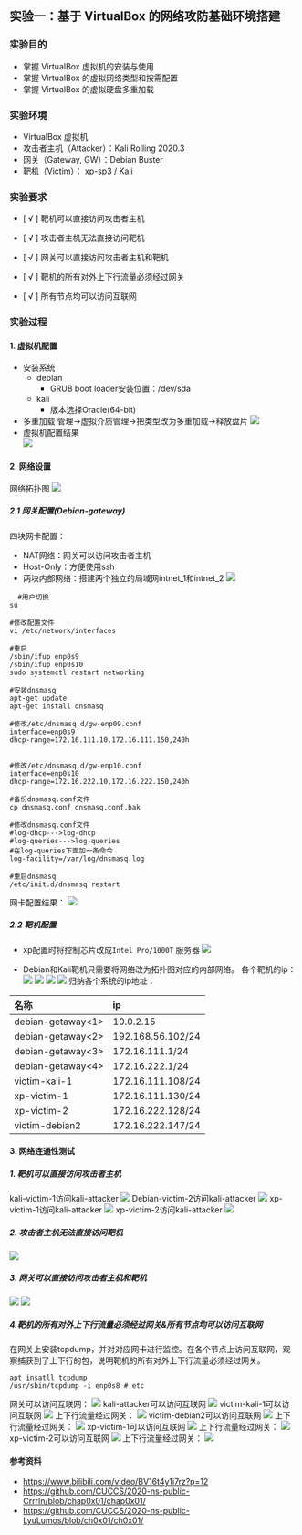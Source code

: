 ## 实验一：基于 VirtualBox 的网络攻防基础环境搭建

### 实验目的
* 掌握 VirtualBox 虚拟机的安装与使用
* 掌握 VirtualBox 的虚拟网络类型和按需配置 
* 掌握 VirtualBox 的虚拟硬盘多重加载 
### 实验环境
* VirtualBox 虚拟机
* 攻击者主机（Attacker）：Kali Rolling 2020.3
* 网关（Gateway, GW）：Debian Buster
* 靶机（Victim）： xp-sp3 / Kali 

### 实验要求
* [ √ ] 靶机可以直接访问攻击者主机

* [ √ ] 攻击者主机无法直接访问靶机

* [ √ ] 网关可以直接访问攻击者主机和靶机

* [ √ ] 靶机的所有对外上下行流量必须经过网关

* [ √ ] 所有节点均可以访问互联网 

### 实验过程

#### 1. 虚拟机配置 
* 安装系统 
    * debian 
        * GRUB boot loader安装位置：/dev/sda 
    * kali
        * 版本选择Oracle(64-bit)
* 多重加载
  管理->虚拟介质管理->把类型改为多重加载->释放盘片 
  ![](img/多重加载.png)
* 虚拟机配置结果  
  ![](img/虚拟机配置.png) 

#### 2. 网络设置 
网络拓扑图 
  ![](img/拓扑.png) 
##### 2.1 网关配置(Debian-gateway) 
四块网卡配置：
* NAT网络：网关可以访问攻击者主机
* Host-Only：方便使用ssh
* 两块内部网络：搭建两个独立的局域网intnet_1和intnet_2 
  ![](img/debian网络配置.png) 
```
  #用户切换
su

#修改配置文件
vi /etc/network/interfaces

#重启
/sbin/ifup enp0s9
/sbin/ifup enp0s10
sudo systemctl restart networking

#安装dnsmasq
apt-get update  
apt-get install dnsmasq 

#修改/etc/dnsmasq.d/gw-enp09.conf
interface=enp0s9
dhcp-range=172.16.111.10,172.16.111.150,240h


#修改/etc/dnsmasq.d/gw-enp10.conf
interface=enp0s10
dhcp-range=172.16.222.10,172.16.222.150,240h

#备份dnsmasq.conf文件
cp dnsmasq.conf dnsmasq.conf.bak

#修改dnsmasq.conf文件
#log-dhcp--->log-dhcp
#log-queries--->log-queries
#在log-queries下面加一条命令
log-facility=/var/log/dnsmasq.log

#重启dnsmasq
/etc/init.d/dnsmasq restart 
``` 
网卡配置结果：
  ![](img/debian网卡配置.png)  
##### 2.2 靶机配置 
* xp配置时将控制芯片改成```Intel Pro/1000T``` 服务器 
  ![](img/xp配置.png) 

* Debian和Kali靶机只需要将网络改为拓扑图对应的内部网络。 
各个靶机的ip：
  ![](img/kali-victim1.png) 
  ![](img/v-debian.png) 
  ![](img/xp1.png) 
  ![](img/xp2.png) 
归纳各个系统的ip地址： 

|名称 | ip |
|:--|:--|
|debian-getaway<1> |10.0.2.15  |
|debian-getaway<2> | 192.168.56.102/24 | 
|debian-getaway<3>  | 172.16.111.1/24 | 
|debian-getaway<4>  | 172.16.222.1/24 | 
|victim-kali-1  | 172.16.111.108/24 | 
|xp-victim-1  | 172.16.111.130/24 | 
|xp-victim-2  | 172.16.222.128/24 | 
|victim-debian2  | 172.16.222.147/24 | 

#### 3. 网络连通性测试 
##### 1. 靶机可以直接访问攻击者主机 
kali-victim-1访问kali-attacker 
  ![](img/kali-victim访问attacker.png) 
Debian-victim-2访问kali-attacker
   ![](img/debian-victim2访问attacker.png)
xp-victim-1访问kali-attacker
   ![](img/xp1.png) 
xp-victim-2访问kali-attacker
   ![](img/xp2.png) 
##### 2. 攻击者主机无法直接访问靶机 
   ![](img/attacker访问靶机.png) 
##### 3. 网关可以直接访问攻击者主机和靶机 
   ![](img/网关访问1.png) 
   ![](img/网关访问2.png) 
##### 4.靶机的所有对外上下行流量必须经过网关&所有节点均可以访问互联网 
在网关上安装tcpdump，并对对应网卡进行监控。在各个节点上访问互联网，观察捕获到了上下行的包，说明靶机的所有对外上下行流量必须经过网关。 
``` 
apt insatll tcpdump
/usr/sbin/tcpdump -i enp0s8 # etc
``` 

网关可以访问互联网： 
   ![](img/访问互联网1.png) 
kali-attacker可以访问互联网
   ![](img/访问互联网2.png) 
victim-kali-1可以访问互联网
   ![](img/访问互联网3.png) 
上下行流量经过网关： 
   ![](img/victim-kali1经过网关.png) 
victim-debian2可以访问互联网
   ![](img/访问互联网4.png) 
上下行流量经过网关： 
   ![](img/debian-victim2经过网关.png) 
xp-victim-1可以访问互联网
   ![](img/访问互联网5.png) 
上下行流量经过网关： 
   ![](img/xp1经过网关.png) 
xp-victim-2可以访问互联网
   ![](img/访问互联网6.png) 
上下行流量经过网关： 
   ![](img/xp2经过网关.png) 

#### 参考资料 
* https://www.bilibili.com/video/BV16t4y1i7rz?p=12 
* https://github.com/CUCCS/2020-ns-public-Crrrln/blob/chap0x01/chap0x01/
* https://github.com/CUCCS/2020-ns-public-LyuLumos/blob/ch0x01/ch0x01/
